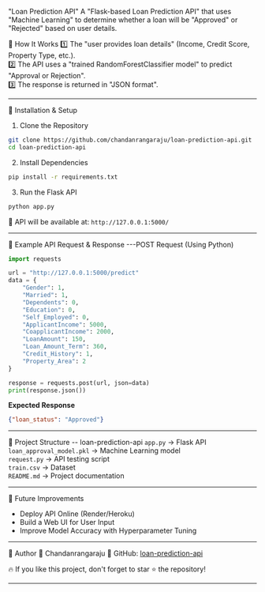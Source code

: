 "Loan Prediction API"
A "Flask-based Loan Prediction API" that uses "Machine Learning" to determine whether a loan will be "Approved" or "Rejected" based on user details.

🔹 How It Works
1️⃣ The "user provides loan details" (Income, Credit Score, Property Type, etc.).  
2️⃣ The API uses a "trained RandomForestClassifier model" to predict "Approval or Rejection".  
3️⃣ The response is returned in "JSON format".  

---

🔹 Installation & Setup
 1. Clone the Repository
```bash
git clone https://github.com/chandanrangaraju/loan-prediction-api.git
cd loan-prediction-api
```

 2. Install Dependencies
```bash
pip install -r requirements.txt
```

 3. Run the Flask API
```bash
python app.py
```
📌 API will be available at: `http://127.0.0.1:5000/` 

---

🔹 Example API Request & Response
 ---POST Request (Using Python)
```python
import requests

url = "http://127.0.0.1:5000/predict"
data = {
    "Gender": 1,
    "Married": 1,
    "Dependents": 0,
    "Education": 0,
    "Self_Employed": 0,
    "ApplicantIncome": 5000,
    "CoapplicantIncome": 2000,
    "LoanAmount": 150,
    "Loan_Amount_Term": 360,
    "Credit_History": 1,
    "Property_Area": 2
}

response = requests.post(url, json=data)
print(response.json())
```

**Expected Response**
```json
{"loan_status": "Approved"}
```

---

🔹 Project Structure
 -- loan-prediction-api 
 `app.py` → Flask API  
 `loan_approval_model.pkl` → Machine Learning model  
 `request.py` → API testing script  
 `train.csv` → Dataset  
 `README.md` → Project documentation  

---

🔹 Future Improvements 
- Deploy API Online (Render/Heroku)  
- Build a Web UI for User Input 
- Improve Model Accuracy with Hyperparameter Tuning

---

🔹 Author
👤 Chandanrangaraju 
🔗 GitHub: [loan-prediction-api](https://github.com/chandanrangaraju/loan-prediction-api)  

🔥 If you like this project, don't forget to star ⭐ the repository!

---
